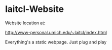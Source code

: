# laitcl-Website

Website location at:

http://www-personal.umich.edu/~laitcl/index.html

Everything's a static webpage. Just plug and play
